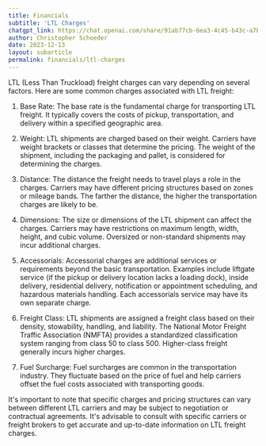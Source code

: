 ```yaml
---
title: Financials
subtitle: 'LTL Charges'
chatgpt_link: https://chat.openai.com/share/91ab77cb-6ea3-4c45-b43c-a7b12b2c9015
author: Christopher Schoeder
date: 2023-12-13
layout: subarticle
permalink: financials/ltl-charges
---
```


LTL (Less Than Truckload) freight charges can vary depending on several factors. Here are some common charges associated with LTL freight:

1. Base Rate: The base rate is the fundamental charge for transporting LTL freight. It typically covers the costs of pickup, transportation, and delivery within a specified geographic area.

2. Weight: LTL shipments are charged based on their weight. Carriers have weight brackets or classes that determine the pricing. The weight of the shipment, including the packaging and pallet, is considered for determining the charges.

3. Distance: The distance the freight needs to travel plays a role in the charges. Carriers may have different pricing structures based on zones or mileage bands. The farther the distance, the higher the transportation charges are likely to be.

4. Dimensions: The size or dimensions of the LTL shipment can affect the charges. Carriers may have restrictions on maximum length, width, height, and cubic volume. Oversized or non-standard shipments may incur additional charges.

5. Accessorials: Accessorial charges are additional services or requirements beyond the basic transportation. Examples include liftgate service (if the pickup or delivery location lacks a loading dock), inside delivery, residential delivery, notification or appointment scheduling, and hazardous materials handling. Each accessorials service may have its own separate charge.

6. Freight Class: LTL shipments are assigned a freight class based on their density, stowability, handling, and liability. The National Motor Freight Traffic Association (NMFTA) provides a standardized classification system ranging from class 50 to class 500. Higher-class freight generally incurs higher charges.

7. Fuel Surcharge: Fuel surcharges are common in the transportation industry. They fluctuate based on the price of fuel and help carriers offset the fuel costs associated with transporting goods.

It's important to note that specific charges and pricing structures can vary between different LTL carriers and may be subject to negotiation or contractual agreements. It's advisable to consult with specific carriers or freight brokers to get accurate and up-to-date information on LTL freight charges.
